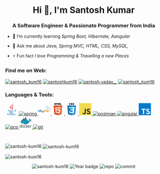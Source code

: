<h1 align="center">Hi 👋, I'm Santosh Kumar</h1>
<h3 align="center">A Software Engineer & Passionate Programmer from India</h3>

- 🌱 I’m currently learning *Spring Boot, Hibernate, Aangular*

- 💬 Ask me about *Java, Spring MVC, HTML, CSS, MySQL,*

- ⚡ Fun fact *I love Programming & Travelling a new Places*
<h3 align="left">Find me on Web:</h3>
<p align="left">
<a href="https://twitter.com/santosh_kum16" target="blank"><img align="center" src="https://raw.githubusercontent.com/rahuldkjain/github-profile-readme-generator/master/src/images/icons/Social/twitter.svg" alt="santosh_kum16" height="30" width="40" /></a>
<a href="https://linkedin.com/in/santoshkum16" target="blank"><img align="center" src="https://raw.githubusercontent.com/rahuldkjain/github-profile-readme-generator/master/src/images/icons/Social/linked-in-alt.svg" alt="santoshkum16" height="30" width="40" /></a>
<a href="https://instagram.com/santosh.yadav__" target="blank"><img align="center" src="https://raw.githubusercontent.com/rahuldkjain/github-profile-readme-generator/master/src/images/icons/Social/instagram.svg" alt="santosh.yadav__" height="30" width="40" /></a>
<a href="https://www.hackerrank.com/santosh_kum16" target="blank"><img align="center" src="https://raw.githubusercontent.com/rahuldkjain/github-profile-readme-generator/master/src/images/icons/Social/hackerrank.svg" alt="santosh_kum16" height="30" width="40" /></a>
</p>

<h3 align="left">Languages & Tools:</h3>
<p align="left"> 
<a href="https://www.java.com" target="_blank" rel="noreferrer"> <img src="https://raw.githubusercontent.com/devicons/devicon/master/icons/java/java-original.svg" alt="java" width="40" height="40"/> </a><a href="https://spring.io/" target="_blank" rel="noreferrer"> <img src="https://www.vectorlogo.zone/logos/springio/springio-icon.svg" alt="spring" width="40" height="40"/> </a><a href="https://www.mysql.com/" target="_blank" rel="noreferrer"> <img src="https://raw.githubusercontent.com/devicons/devicon/master/icons/mysql/mysql-original-wordmark.svg" alt="mysql" width="40" height="40"/> </a> </a> <a href="https://www.w3.org/html/" target="_blank" rel="noreferrer"> <img src="https://raw.githubusercontent.com/devicons/devicon/master/icons/html5/html5-original-wordmark.svg" alt="html5" width="40" height="40"/> </a><a href="https://www.w3schools.com/css/" target="_blank" rel="noreferrer"> <img src="https://raw.githubusercontent.com/devicons/devicon/master/icons/css3/css3-original-wordmark.svg" alt="css3" width="40" height="40"/> </a><a href="https://developer.mozilla.org/en-US/docs/Web/JavaScript" target="_blank" rel="noreferrer"> <img src="https://raw.githubusercontent.com/devicons/devicon/master/icons/javascript/javascript-original.svg" alt="javascript" width="40" height="40"/> </a><a href="https://postman.com" target="_blank" rel="noreferrer"> <img src="https://www.vectorlogo.zone/logos/getpostman/getpostman-icon.svg" alt="postman" width="40" height="40"/> </a> <a href="https://angular.io" target="_blank" rel="noreferrer"> <img src="https://angular.io/assets/images/logos/angular/angular.svg" alt="angular" width="40" height="40"/> </a><a href="https://www.typescriptlang.org/" target="_blank" rel="noreferrer"> <img src="https://raw.githubusercontent.com/devicons/devicon/master/icons/typescript/typescript-original.svg" alt="typescript" width="40" height="40"/> </a> 
</a> <a href="https://cloud.google.com" target="_blank" rel="noreferrer"><img src="https://www.vectorlogo.zone/logos/google_cloud/google_cloud-icon.svg" alt="gcp" width="40" height="40"/> </a><a href="https://www.docker.com/" target="_blank" rel="noreferrer"> <img src="https://raw.githubusercontent.com/devicons/devicon/master/icons/docker/docker-original-wordmark.svg" alt="docker" width="40" height="40"/>  <a href="https://git-scm.com/" target="_blank" rel="noreferrer"> <img src="https://www.vectorlogo.zone/logos/git-scm/git-scm-icon.svg" alt="git" width="40" height="40"/> </a>
</p>
<br>
  
<!--Displaying % of Languages Used in Repositories -->
<p><img align="left" src="https://github-readme-stats.vercel.app/api/top-langs?username=santosh-kum16&show_icons=true&locale=en&layout=compact" alt="santosh-kum16" /></p>

<!-- User's GitHub Statistics -->
<p>&nbsp;<img align="center" src="https://github-readme-stats.vercel.app/api?username=santosh-kum16&show_icons=true&locale=en" alt="santosh-kum16" /></p>

<!-- Total Contribution, Current Streaks, Longest Streak -->
<p>
  <img align="center" src="https://github-readme-streak-stats.herokuapp.com/?user=santosh-kum16&" alt="santosh-kum16" />
</p>

<!--GitHub Profile visitor count-->
<p align="center"> 
  <img src="https://komarev.com/ghpvc/?username=santosh-kum16&label=Profile%20views&color=0e75b6&style=flat" alt="santosh-kum16" /> 
  <img alt="Year badge" src="https://badges.pufler.dev/years/santosh-kum16">
  <img alt="repo" src ="https://badges.pufler.dev/repos/santosh-kum16">
  <img alt="commit" src="https://badges.pufler.dev/commits/monthly/santosh-kum16">
</p>

<!-- Showing Trophy 
<p align="left"> 
<a href="https://github.com/ryo-ma/github-profile-trophy"><img src="https://github-profile-trophy.vercel.app/?username=santosh-kum16" alt="santosh-kum16" /></a> 
</p>-->

<!--Twitter Account Badges 
<p align="left"> 
<a href="https://twitter.com/santosh_kum16" target="blank"><img src="https://img.shields.io/twitter/follow/santosh_kum16?logo=twitter&style=for-the-badge" alt="santosh_kum16" /></a> 
</p>-->

